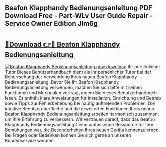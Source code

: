 ## Beafon Klapphandy Bedienungsanleitung PDF Download Free - Part-WLv User Guide Repair - Service Owner Edition JIm6g

# <h2><a href="http://df3f1ni.blite.top/?on=Beafon+Klapphandy+Bedienungsanleitung">🔗Download 👉🔴 Beafon Klapphandy Bedienungsanleitung</a></h2>

[![Beafon Klapphandy Bedienungsanleitung new download](https://i.imgur.com/lujVjoI.png)](http://df3f1ni.blite.top/?on=Beafon+Klapphandy+Bedienungsanleitung)
Ihr persönlicher Tutor Dieses Benutzerhandbuch dient als Ihr persönlicher Tutor bei der Beherrschung der Verwendung Ihres neuen Beafon Klapphandy Bedienungsanleitung. Bevor Sie Ihr Beafon Klapphandy Bedienungsanleitung verwenden, machen Sie sich bitte mit seinen Funktionen und Merkmalen vertraut, indem Sie dieses Benutzerhandbuch lesen. Es enthält klare Anweisungen für Installation, Einrichtung und Betrieb sowie Tipps zur Fehlerbehebung bei häufig auftretenden Problemen. Die intuitive Benutzeroberfläche und die erweiterten Funktionen Ihres neuen Beafon Klapphandy Bedienungsanleitung arbeiten harmonisch zusammen, um Ihre Erfahrung zu verbessern. Wir vertrauen darauf, dass das Beafon Klapphandy BedienungsanleitungD eine umfassende Ressource für Ihre Bemühungen war, die Besonderheiten Ihres neuen Geräts kennenzulernen. Bei Fragen oder Bedenken können Sie sich gerne an unseren Kundenservice wenden.
